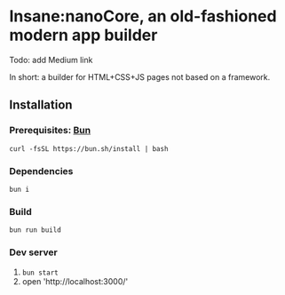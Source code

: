 # Insane:nanoCore, an old-fashioned modern app builder

Todo: add Medium link

In short: a builder for HTML+CSS+JS pages not based on a framework.

## Installation

### Prerequisites: [Bun](https://bun.sh/docs/installation)

`curl -fsSL https://bun.sh/install | bash`

### Dependencies

`bun i`

### Build

`bun run build`

### Dev server

1. `bun start`
2. open 'http://localhost:3000/'
